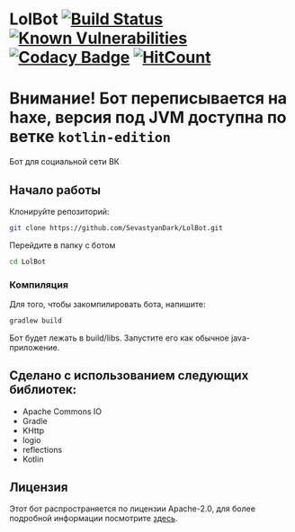 # LolBot  [![Build Status](https://travis-ci.org/SevastyanDark/LolBot.svg?branch=master)](https://travis-ci.org/SevastyanDark/LolBot) [![Known Vulnerabilities](https://snyk.io/test/github/sevastyandark/lolbot/badge.svg?targetFile=build.gradle)](https://snyk.io/test/github/sevastyandark/lolbot?targetFile=build.gradle)  [![Codacy Badge](https://api.codacy.com/project/badge/Grade/73e1187a690849a1a51c2d0080562224)](https://app.codacy.com/app/SevastyanDark/LolBot?utm_source=github.com&utm_medium=referral&utm_content=SevastyanDark/LolBot&utm_campaign=badger) [![HitCount](http://hits.dwyl.io/SevastyanDark/LolBot.svg)](http://hits.dwyl.io/SevastyanDark/LolBot)

# Внимание! Бот переписывается на haxe, версия под JVM доступна по ветке `kotlin-edition`

Бот для социальной сети ВК

## Начало работы

Клонируйте репозиторий:
```bash
git clone https://github.com/SevastyanDark/LolBot.git
```

Перейдите в папку с ботом
```bash
cd LolBot
```

### Компиляция

Для того, чтобы закомпилировать бота, напишите:
```bash
gradlew build
```
Бот будет лежать в build/libs. Запустите его как обычное java-приложение.

## Сделано с использованием следующих библиотек:

* Apache Commons IO
* Gradle
* KHttp
* logio
* reflections
* Kotlin

## Лицензия

Этот бот распространяется по лицензии Apache-2.0, для более подробной информации посмотрите [здесь](LICENSE.md).
